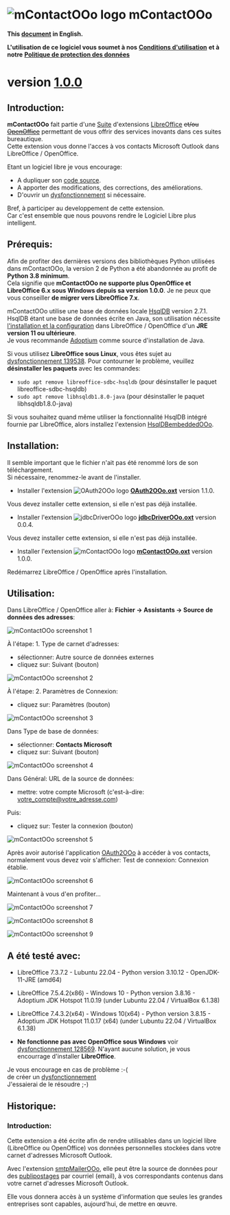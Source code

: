 # ![mContactOOo logo][1] mContactOOo

**This [document][2] in English.**

**L'utilisation de ce logiciel vous soumet à nos** [**Conditions d'utilisation**][3] **et à notre** [**Politique de protection des données**][4]

# version [1.0.0][5]

## Introduction:

**mContactOOo** fait partie d'une [Suite][6] d'extensions [LibreOffice][7] ~~et/ou [OpenOffice][8]~~ permettant de vous offrir des services inovants dans ces suites bureautique.  
Cette extension vous donne l'acces à vos contacts Microsoft Outlook dans LibreOffice / OpenOffice.

Etant un logiciel libre je vous encourage:
- A dupliquer son [code source][9].
- A apporter des modifications, des corrections, des améliorations.
- D'ouvrir un [dysfonctionnement][10] si nécessaire.

Bref, à participer au developpement de cette extension.  
Car c'est ensemble que nous pouvons rendre le Logiciel Libre plus intelligent.

## Prérequis:

Afin de profiter des dernières versions des bibliothèques Python utilisées dans mContactOOo, la version 2 de Python a été abandonnée au profit de **Python 3.8 minimum**.  
Cela signifie que **mContactOOo ne supporte plus OpenOffice et LibreOffice 6.x sous Windows depuis sa version 1.0.0**.
Je ne peux que vous conseiller **de migrer vers LibreOffice 7.x**.

mContactOOo utilise une base de données locale [HsqlDB][12] version 2.7.1.  
HsqlDB étant une base de données écrite en Java, son utilisation nécessite [l'installation et la configuration][13] dans LibreOffice / OpenOffice d'un **JRE version 11 ou ultérieure**.  
Je vous recommande [Adoptium][14] comme source d'installation de Java.

Si vous utilisez **LibreOffice sous Linux**, vous êtes sujet au [dysfonctionnement 139538][15]. Pour contourner le problème, veuillez **désinstaller les paquets** avec les commandes:
- `sudo apt remove libreoffice-sdbc-hsqldb` (pour désinstaller le paquet libreoffice-sdbc-hsqldb)
- `sudo apt remove libhsqldb1.8.0-java` (pour désinstaller le paquet libhsqldb1.8.0-java)

Si vous souhaitez quand même utiliser la fonctionnalité HsqlDB intégré fournie par LibreOffice, alors installez l'extension [HsqlDBembeddedOOo][16].  

## Installation:

Il semble important que le fichier n'ait pas été renommé lors de son téléchargement.  
Si nécessaire, renommez-le avant de l'installer.

- Installer l'extension ![OAuth2OOo logo][17] **[OAuth2OOo.oxt][18]** version 1.1.0.

Vous devez installer cette extension, si elle n'est pas déjà installée.

- Installer l'extension ![jdbcDriverOOo logo][19] **[jdbcDriverOOo.oxt][20]** version 0.0.4.

Vous devez installer cette extension, si elle n'est pas déjà installée.

- Installer l'extension ![mContactOOo logo][1] **[mContactOOo.oxt][21]** version 1.0.0.

Redémarrez LibreOffice / OpenOffice après l'installation.

## Utilisation:

Dans LibreOffice / OpenOffice aller à: **Fichier -> Assistants -> Source de données des adresses**:

![mContactOOo screenshot 1][22]

À l'étape: 1. Type de carnet d'adresses:
- sélectionner: Autre source de données externes
- cliquez sur: Suivant (bouton)

![mContactOOo screenshot 2][23]

À l'étape: 2. Paramètres de Connexion:
- cliquez sur: Paramètres (bouton)

![mContactOOo screenshot 3][24]

Dans Type de base de données:
- sélectionner: **Contacts Microsoft**
- cliquez sur: Suivant (bouton)

![mContactOOo screenshot 4][25]

Dans Général: URL de la source de données:
- mettre: votre compte Microsoft (c'est-à-dire: votre_compte@votre_adresse.com)

Puis:
- cliquez sur: Tester la connexion (bouton)

![mContactOOo screenshot 5][26]

Après avoir autorisé l'application [OAuth2OOo][27] à accéder à vos contacts, normalement vous devez voir s'afficher: Test de connexion: Connexion établie.

![mContactOOo screenshot 6][28]

Maintenant à vous d'en profiter...

![mContactOOo screenshot 7][29]

![mContactOOo screenshot 8][30]

![mContactOOo screenshot 9][31]

## A été testé avec:

* LibreOffice 7.3.7.2 - Lubuntu 22.04 - Python version 3.10.12 - OpenJDK-11-JRE (amd64)

* LibreOffice 7.5.4.2(x86) - Windows 10 - Python version 3.8.16 - Adoptium JDK Hotspot 11.0.19 (under Lubuntu 22.04 / VirtualBox 6.1.38)

* LibreOffice 7.4.3.2(x64) - Windows 10(x64) - Python version 3.8.15  - Adoptium JDK Hotspot 11.0.17 (x64) (under Lubuntu 22.04 / VirtualBox 6.1.38)

* **Ne fonctionne pas avec OpenOffice sous Windows** voir [dysfonctionnement 128569][11]. N'ayant aucune solution, je vous encourrage d'installer **LibreOffice**.

Je vous encourage en cas de problème :-(  
de créer un [dysfonctionnement][10]  
J'essaierai de le résoudre ;-)

## Historique:

### Introduction:

Cette extension a été écrite afin de rendre utilisables dans un logiciel libre (LibreOffice ou OpenOffice) vos données personnelles stockées dans votre carnet d'adresses Microsoft Outlook.

Avec l'extension [smtpMailerOOo][32], elle peut être la source de données pour des [publipostages][33] par courriel (email), à vos correspondants contenus dans votre carnet d'adresses Microsoft Outlook.

Elle vous donnera accès à un système d'information que seules les grandes entreprises sont capables, aujourd'hui, de mettre en œuvre.

[1]: <img/mContactOOo.png>
[2]: <https://prrvchr.github.io/mContactOOo>
[3]: <https://prrvchr.github.io/mContactOOo/source/mContactOOo/registration/TermsOfUse_fr>
[4]: <https://prrvchr.github.io/mContactOOo/source/mContactOOo/registration/PrivacyPolicy_fr>
[5]: <https://prrvchr.github.io/mContactOOo/README_fr#historique>
[6]: <https://prrvchr.github.io/README_fr>
[7]: <https://fr.libreoffice.org/download/telecharger-libreoffice/>
[8]: <https://www.openoffice.org/fr/Telecharger/>
[9]: <https://github.com/prrvchr/mContactOOo>
[10]: <https://github.com/prrvchr/mContactOOo/issues/new>
[11]: <https://bz.apache.org/ooo/show_bug.cgi?id=128569>
[12]: <http://hsqldb.org/>
[13]: <https://wiki.documentfoundation.org/Documentation/HowTo/Install_the_correct_JRE_-_LibreOffice_on_Windows_10/fr>
[14]: <https://adoptium.net/releases.html?variant=openjdk11>
[15]: <https://bugs.documentfoundation.org/show_bug.cgi?id=139538>
[16]: <https://prrvchr.github.io/HsqlDBembeddedOOo/README_fr>
[17]: <https://prrvchr.github.io/OAuth2OOo/img/OAuth2OOo.png>
[18]: <https://github.com/prrvchr/OAuth2OOo/raw/master/OAuth2OOo.oxt>
[19]: <https://prrvchr.github.io/jdbcDriverOOo/img/jdbcDriverOOo.png>
[20]: <https://github.com/prrvchr/jdbcDriverOOo/raw/master/source/jdbcDriverOOo/dist/jdbcDriverOOo.oxt>
[21]: <https://github.com/prrvchr/mContactOOo/raw/main/source/mContactOOo/dist/mContactOOo.oxt>
[22]: <img/mContactOOo-1_fr.png>
[23]: <img/mContactOOo-2_fr.png>
[24]: <img/mContactOOo-3_fr.png>
[25]: <img/mContactOOo-4_fr.png>
[26]: <img/mContactOOo-5_fr.png>
[27]: <https://prrvchr.github.io/OAuth2OOo/README_fr>
[28]: <img/mContactOOo-6_fr.png>
[29]: <img/mContactOOo-7_fr.png>
[30]: <img/mContactOOo-8_fr.png>
[31]: <img/mContactOOo-9_fr.png>
[32]: <https://github.com/prrvchr/smtpMailerOOo/blob/master/source/smtpMailerOOo/dist/smtpMailerOOo.oxt>
[33]: <https://fr.wikipedia.org/wiki/Publipostage>
